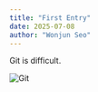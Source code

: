 ```yaml
---
title: "First Entry"
date: 2025-07-08
author: "Wonjun Seo"
---
```

Git is difficult.

![Git](images/git.png)
